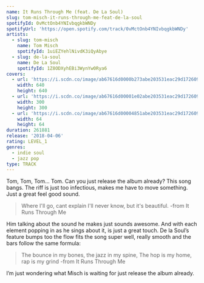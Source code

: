 ```yaml
---
name: It Runs Through Me (feat. De La Soul)
slug: tom-misch-it-runs-through-me-feat-de-la-soul
spotifyId: 0vMctOnb4YNIvbqgkbWNDy
spotifyUrl: 'https://open.spotify.com/track/0vMctOnb4YNIvbqgkbWNDy'
artists:
  - slug: tom-misch
    name: Tom Misch
    spotifyId: 1uiEZYehlNivdK3iQyAbye
  - slug: de-la-soul
    name: De La Soul
    spotifyId: 1Z8ODXyhEBi3WynYw0Rya6
covers:
  - url: 'https://i.scdn.co/image/ab67616d0000b273abe203531eac29d17260966f'
    width: 640
    height: 640
  - url: 'https://i.scdn.co/image/ab67616d00001e02abe203531eac29d17260966f'
    width: 300
    height: 300
  - url: 'https://i.scdn.co/image/ab67616d00004851abe203531eac29d17260966f'
    width: 64
    height: 64
duration: 261881
release: '2018-04-06'
rating: LEVEL_1
genres:
  - indie soul
  - jazz pop
type: TRACK
---
```

Tom, Tom, Tom... Tom. Can you just release the album already? This song bangs. The riff is
just too infectious, makes me have to move something. Just a great feel good sound.

> Where I'll go, cant explain I'll never know, but it's beautiful.
-from It Runs Through Me

Him talking about the sound he makes just sounds awesome. And with each element popping in
as he sings about it, is just a great touch. De la Soul’s feature bumps too the flow fits
the song super well, really smooth and the bars follow the same formula:

> The bounce in my bones, the jazz in my spine,
> The hop is my home, rap is my grind
-from It Runs Through Me

I’m just wondering what Misch is waiting for just release the album already.

